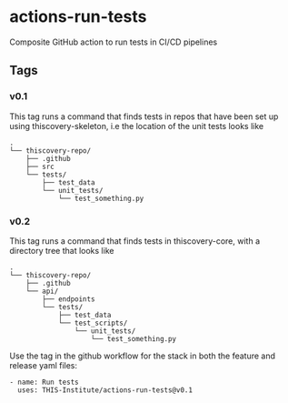 # actions-run-tests
Composite GitHub action to run tests in CI/CD pipelines

## Tags

### v0.1

This tag runs a command that finds tests in repos that have been set up using 
thiscovery-skeleton, i.e the location of the unit tests looks like

    .
    └── thiscovery-repo/
        ├── .github
        ├── src
        └── tests/
            ├── test_data
            └── unit_tests/
                └── test_something.py


### v0.2

This tag runs a command that finds tests in thiscovery-core, with a directory
tree that looks like

    .
    └── thiscovery-repo/
        ├── .github
        └── api/
            ├── endpoints
            └── tests/
                ├── test_data
                └── test_scripts/
                    └── unit_tests/
                        └── test_something.py


Use the tag in the github workflow for the stack in both the feature and release
yaml files:

    - name: Run tests
      uses: THIS-Institute/actions-run-tests@v0.1